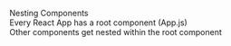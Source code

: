 Nesting Components <br> 
Every React App has a root component (App.js) </br>
Other components get nested within the root component </br> 